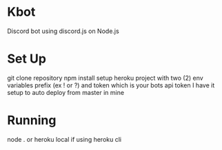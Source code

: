# Kbot
Discord bot using discord.js on Node.js

# Set Up
git clone repository
npm install
setup heroku project with two (2) env variables prefix (ex ! or ?) and token which is your bots api token
I have it setup to auto deploy from master in mine

# Running
node . or  heroku local if using heroku cli
